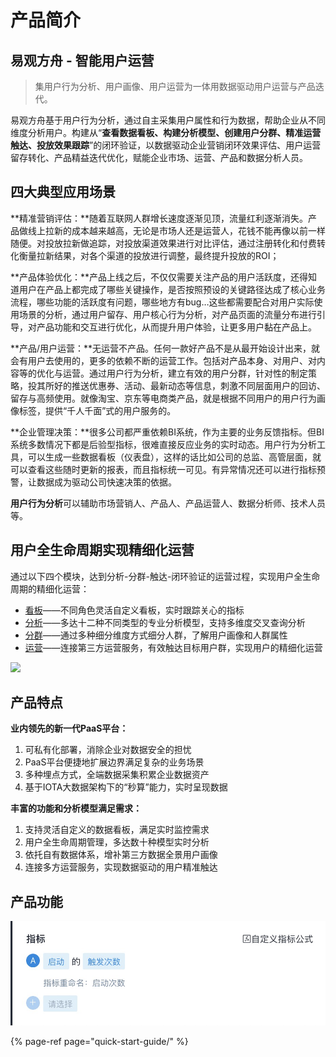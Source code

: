 # 产品简介

## 易观方舟 - 智能用户运营

> 集用户行为分析、用户画像、用户运营为一体用数据驱动用户运营与产品迭代。

易观方舟基于用户行为分析，通过自主采集用户属性和行为数据，帮助企业从不同维度分析用户。构建从“**查看数据看板、构建分析模型、创建用户分群、精准运营触达、投放效果跟踪**”的闭环验证，以数据驱动企业营销闭环效果评估、用户运营留存转化、产品精益迭代优化，赋能企业市场、运营、产品和数据分析人员。

## 四大典型应用场景

**精准营销评估：**随着互联网人群增长速度逐渐见顶，流量红利逐渐消失。产品做线上拉新的成本越来越高，无论是市场人还是运营人，花钱不能再像以前一样随便。对投放拉新做追踪，对投放渠道效果进行对比评估，通过注册转化和付费转化衡量拉新结果，对各个渠道的投放进行调整，最终提升投放的ROI；

**产品体验优化：**产品上线之后，不仅仅需要关注产品的用户活跃度，还得知道用户在产品上都完成了哪些关键操作，是否按照预设的关键路径达成了核心业务流程，哪些功能的活跃度有问题，哪些地方有bug…这些都需要配合对用户实际使用场景的分析，通过用户留存、用户核心行为分析，对产品页面的流量分布进行引导，对产品功能和交互进行优化，从而提升用户体验，让更多用户黏在产品上。

**产品/用户运营：**无运营不产品。任何一款好产品不是从最开始设计出来，就会有用户去使用的，更多的依赖不断的运营工作。包括对产品本身、对用户、对内容等的优化与运营。通过用户行为分析，建立有效的用户分群，针对性的制定策略，投其所好的推送优惠券、活动、最新动态等信息，刺激不同层面用户的回访、留存与高频使用。就像淘宝、京东等电商类产品，就是根据不同用户的用户行为画像标签，提供“千人千面”式的用户服务的。

**企业管理决策：**很多公司都严重依赖BI系统，作为主要的业务反馈指标。但BI系统多数情况下都是后验型指标，很难直接反应业务的实时动态。用户行为分析工具，可以生成一些数据看板（仪表盘），这样的话比如公司的总监、高管层面，就可以查看这些随时更新的报表，而且指标统一可见。有异常情况还可以进行指标预警，让数据成为驱动公司快速决策的依据。

**用户行为分析**可以辅助市场营销人、产品人、产品运营人、数据分析师、技术人员等。

## 用户全生命周期实现精细化运营

通过以下四个模块，达到分析-分群-触达-闭环验证的运营过程，实现用户全生命周期的精细化运营：

* [看板](features/dashboard.md)——不同角色灵活自定义看板，实时跟踪关心的指标
* [分析](features/analytics/)——多达十二种不同类型的专业分析模型，支持多维度交叉查询分析
* [分群](features/segmentation/)——通过多种细分维度方式细分人群，了解用户画像和人群属性
* [运营](features/operation/)——连接第三方运营服务，有效触达目标用户群，实现用户的精细化运营

![ ](https://imguserradar.analysys.cn/fangzhou/sysImg/201706141931230718.png)

## 产品特点

**业内领先的新一代PaaS平台：**

1. 可私有化部署，消除企业对数据安全的担忧
2. PaaS平台便捷地扩展边界满足复杂的业务场景
3. 多种埋点方式，全端数据采集积累企业数据资产
4. 基于IOTA大数据架构下的“秒算”能力，实时呈现数据

**丰富的功能和分析模型满足需求：**

1. 支持灵活自定义的数据看板，满足实时监控需求
2. 用户全生命周期管理，多达数十种模型实时分析
3. 依托自有数据体系，增补第三方数据全景用户画像
4. 连接多方运营服务，实现数据驱动的用户精准触达

## 产品功能

![](.gitbook/assets/image%20%28273%29.png)

{% page-ref page="quick-start-guide/" %}


